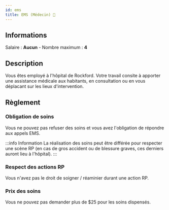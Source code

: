 ```yaml
---
id: ems
title: EMS (Médecin) 💊
---
```


## Informations
Salaire : **Aucun** - Nombre maximum : **4**

## Description
Vous êtes employé à l'hôpital de Rockford. Votre travail consite à apporter une assistance médicale aux habitants, en consultation ou en vous déplacant sur les lieux d'intervention.

## Règlement

### Obligation de soins
Vous ne pouvez pas refuser des soins et vous avez l'obligation de répondre aux appels EMS.

:::info Information
La réalisation des soins peut être différée pour respecter une scène RP (en cas de gros accident ou de blessure graves, ces derniers auront lieu à l'hôpital).
:::

### Respect des actions RP
Vous n'avez pas le droit de soigner / réaminier durant une action RP.

### Prix des soins
Vous ne pouvez pas demander plus de $25 pour les soins dispensés.